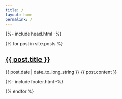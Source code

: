 ```yaml
---
title: /
layout: home
permalink: /
---
```

<html lang="{{ page.lang | default: site.lang | default: "en" }}">

  {%- include head.html -%}
 
 {% for post in site.posts %}
  <article>
    <h2>
      <a href="{{ post.url }}">
        {{ post.title }}
      </a>
    </h2>
    <time datetime="{{ post.date | date: "%Y-%m-%d" }}">{{ post.date | date_to_long_string }}</time>
    {{ post.content }}
  </article>
  
{%- include footer.html -%}  
  
{% endfor %}

